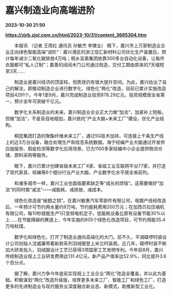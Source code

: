 # 嘉兴制造业向高端进阶

**2023-10-30 21:50**

**https://zjrb.zjol.com.cn/html/2023-10/31/content_3695304.htm**

　　本报讯 （记者 王雨红 通讯员 孙敏杰 李建业） 眼下，嘉兴市上万家制造业企业正向绿色智能高端“进阶”：嘉兴港区的浙江信汇新材料公司优化生产装置后，预计每年减少二氧化碳排放4万吨；桐乡亘美集团依靠300多台自动化设备，让每件衣服都可“私人订制”；嘉善的闼闼木门公司通过改造，交付工期由原来的7天缩短至3天……

　　制造业是嘉兴经济的顶梁柱，但质效仍有很大提升空间。为此，嘉兴给出了自己的解法，即推动制造企业进行数字化、绿色化“两化”改造，目前已累计实施改造项目4291个。今年1至9月，嘉兴完成制造业投资878.29亿元，投资规模居全省第一，预计全年可突破千亿元。

　　数字化关系制造业的未来。嘉兴制造业企业正大力做“加法”，加紧补上短板。但做“加法”，不是盲目地相加，嘉兴依托“产业大脑+未来工厂”建设，优化产业结构。

　　桐昆集团打造的聚酯纤维未来工厂，通过5G技术加持，可连接上千条生产线上的近3万台设备，融合处理生产和信息系统数据。海宁经编产业大脑通过开发供应链服务、瑕疵检测等数字化应用场景，已为1100多家经编中小企业提供物流仓储、原料采购等服务。

　　眼下，嘉兴已累计创建省级未来工厂4家、省级工业互联网平台77家，并打造了现代家具、经编等6个细分行业产业大脑，产业数字化水平居全省前列。

　　和诸多城市一样，嘉兴工业也面临要素缺乏等“成长的烦恼”。这需要做好“加法”的同时做“减法”——减能耗、减排放、减成本。

　　绿色化改造是“破题之钥”。在嘉兴敏惠汽车零部件有限公司，电镀产线经改造后，一年预计可节约用水量约9万吨、节约能耗费用200万元；在加西贝拉压缩机有限公司，每10秒就能生产1只变频电机定子，低能耗设备比原有设备节能30%以上……在节能降碳的赛道上，今年实施的605个绿色化改造项目，可节约用能35.4万吨标煤。

　　数字化和绿色化，打开了制造业通向高端化的大门。前不久，平湖碟啰时装设计公司创始人沈威廉带着新款系列羽绒服登上米兰时装周。近几年，碟啰时装不断加大研发投入，羽绒服设计工艺已获得3项国家工艺发明专利。今年前8月，嘉兴传统制造业规上工业研发费用达131.4亿元，新产品产值率达52.9%，同比提升3.6个百分点。

　　据了解，嘉兴力争今年底前实现规上工业企业“两化”改造全覆盖，并以此为基础，积极谋划“两化”改造升级版，培育更多未来工厂、智能工厂和绿色工厂，打造更多的先进制造业与现代服务业深度融合新业态、新模式，助推新型工业化。